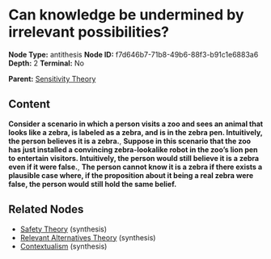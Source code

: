 # Can knowledge be undermined by irrelevant possibilities?

**Node Type:** antithesis
**Node ID:** f7d646b7-71b8-49b6-88f3-b91c1e6883a6
**Depth:** 2
**Terminal:** No

**Parent:** [Sensitivity Theory](sensitivity-theory.md)

## Content

**Consider a scenario in which a person visits a zoo and sees an animal that looks like a zebra, is labeled as a zebra, and is in the zebra pen. Intuitively, the person believes it is a zebra.**, **Suppose in this scenario that the zoo has just installed a convincing zebra-lookalike robot in the zoo’s lion pen to entertain visitors. Intuitively, the person would still believe it is a zebra even if it were false.**, **The person cannot know it is a zebra if there exists a plausible case where, if the proposition about it being a real zebra were false, the person would still hold the same belief.**

## Related Nodes

- [Safety Theory](safety-theory.md) (synthesis)
- [Relevant Alternatives Theory](relevant-alternatives-theory.md) (synthesis)
- [Contextualism](contextualism.md) (synthesis)
